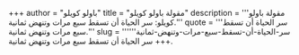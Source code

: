 +++
author = "باولو كويلو"
title = "مقولة باولو كويلو"
description = '''مقولة باولو كويلو: سر الحياة أن تسقط سبع مرات وتنهض ثمانية.'''
quote = '''سر الحياة أن تسقط سبع مرات وتنهض ثمانية.'''
slug = '''سر-الحياة-أن-تسقط-سبع-مرات-وتنهض-ثمانية'''
+++
سر الحياة أن تسقط سبع مرات وتنهض ثمانية.
